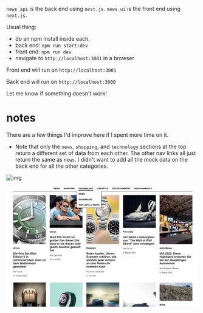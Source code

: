 `news_api` is the back end using `nest.js`. `news_ui` is the front end using `next.js`.

Usual thing:
- do an npm install inside each.
- back end: `npm run start:dev`
- front end: `npm run dev`
- navigate to `http://localhost:3001` in a browser

Front end will run on `http://localhost:3001`

Back end will run on `http://localhost:3000`

Let me know if something doesn't work!

# notes

There are a few things I'd improve here if I spent more time on it.

- Note that only the `news`, `shopping`, and `technology` sections at the top return a different set of data from each other. The other nav links all just return the same as `news`. I didn't want to add all the mock data on the back end for all the other categories.

![img](./news_site_final.gif)

![img](./screenshot.png)
